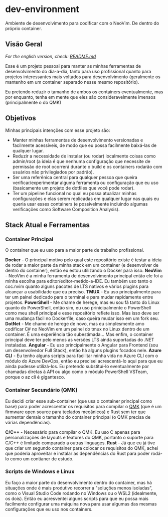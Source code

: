 
# dev-environment
Ambiente de desenvolvimento para codificar com o NeoVim. De dentro do próprio container.

## Visão Geral

_For the english version, check: [README.md](README.md)_

Esse é um projeto pessoal para manter as minhas ferramentas de desenvolvimento do dia-a-dia, tanto para uso profissional quanto para projetos interessantes mais voltados para desenvolvimento (geralmente os mantenho em um container separado nesse mesmo repositório).

Eu pretendo reduzir o tamanho de ambos os containers eventualmente, mas por enquanto, tenha em mente que eles são consideravelmente imensos (principalmente o do QMK)

## Objetivos

Minhas principais intenções com esse projeto são:

  * Manter minhas ferramentas de desenvolvimento versionadas e facilmente acessíveis, de modo que eu possa facilmente baixá-las de qualquer lugar.
  * Reduzir a necessidade de instalar (ou rodar) localmente coisas como admin/root (a ideia é que nenhuma configuração que necessite de permissão de root ocorrerá durante o build e os containers rodarão com usuários não privilegiados por padrão).
  * Ser uma referênica central para qualquer pessoa que queira verificar/experimentar alguma ferramenta ou configuração que eu uso (basicamente um projeto de dotfiles que você pode rodar).
  * Ter um pipeline funcional no qual eu possa atualizar minhas configurações e elas serem replicadas em qualquer lugar nas quais eu queria usar esses containers (e possivelmente incluindo algumas verificações como Software Composition Analysis).

## Stack Atual e Ferramentas

### Container Principal

O container que eu uso para a maior parte de trabalho profissional.

**Docker** - O principal motivo pelo qual este repositório existe é testar a ideia de rodar a maior parte da minha stack em um container (e desenvolver de dentro do container), então eu estou utilizando o Docker para isso.
**NeoVim** - NeoVim é a minha ferramenta de desenvolvimento principal então ele foi a minha escolha para editor/editor-metido-a-IDE. Eu também uso tanto o coc.nvim quanto alguns pacotes de LTS nativos e vários plugins para alcançar a usabilidade que eu preciso.
**TMUX** - Eu uso principalmente para ter um painel dedicado para o terminal e para mudar rapidamente entre projetos.
**PowerShell** - Me chame de herege, mas eu sou fã tanto do Linux quanto do PowerShell, então sim, eu uso prinicipalmente o PowerShell como meu shell principal e esse repositório reflete isso. Mas isso deve ser uma mudança fácil no Dockerfile, caso queira mudar isso em um fork seu.
**DotNet** - Me chame de herege de novo, mas eu simplesmente amo codificar C# no NeoVim em um painel do tmux no Linux dentro de um container. É uma experiência tão subestimada... Mas enfim, o container principal deve ter pelo menos as versões LTS ainda suportadas do .NET instaladas.
**Angular** - Eu uso principalmente o Angular para Frontend (sou um desenvolvedor Full Stack), então há alguns plugins focados nele.
**Azure CLI** - Eu tenho alguns scripts para facilitar minha vida no Azure CLI com o módulo do Azure DevOps, então eu precisei acrescentá-lo aqui para que eu ainda pudesse utilizá-los. Eu pretendo substituí-lo eventualmente por chamadas diretas à API ou algo como o módulo PowerShell VSTeam, porque o az cli é gigantesco.

### Container Secundário (QMK)

Eu decidi criar esse sub-container (que usa o container principal como base) para poder acrescentar os requisitos para compilar o [QMK](https://github.com/qmk/qmk_firmware) (que é um firmware open source para teclados mecânicos) e Rust sem ter que aumentar demais o tamanho do container principal (o QMK precisa de várias dependências).

**C/C++** - Necessário para compilar o QMK. Eu uso C apenas para personalizações de layouts e features do QMK, portanto o suporte para C/C++ é limitado comparado a outras linguages.
**Rust** - Já que eu já tive que criar um segundo container para colocar os requisitos do QMK, achei que poderia aproveitar e instalar as dependências do Rust para poder rodá-lo como um contianer de estudo.

###  Scripts de Windows e Linux

Eu faço a maior parte do desenvolvimento dentro do container, mas há situações onde é mais produtivo recorrer a "soluções menos isoladas", como o Visual Studio Code rodando no Windows ou o WSL2 (idealmente, os dois). Então eu acresventei alguns scripts para que eu possa mais facilmente configurar uma máquina nova para usar algumas das mesmas configurações que eu uso nos containers.

